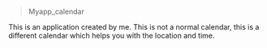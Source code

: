 > Myapp_calendar

This is an application created by me. This is not a normal calendar, this is a different calendar which helps you with the location and time.
 
 

